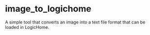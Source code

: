 # image_to_logichome
A simple tool that converts an image into a text file format that can be loaded in LogicHome.
